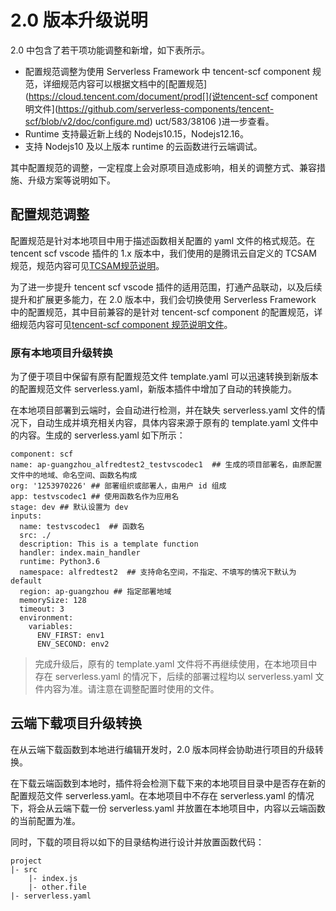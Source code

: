 # 2.0 版本升级说明

2.0 中包含了若干项功能调整和新增，如下表所示。
- 配置规范调整为使用 Serverless Framework 中 tencent-scf component 规范，详细规范内容可以根据文档中的[配置规范](https://cloud.tencent.com/document/prod[](说tencent-scf component 明文件](https://github.com/serverless-components/tencent-scf/blob/v2/doc/configure.md)
uct/583/38106 )进一步查看。
- Runtime 支持最近新上线的 Nodejs10.15，Nodejs12.16。
- 支持 Nodejs10 及以上版本 runtime 的云函数进行云端调试。

其中配置规范的调整，一定程度上会对原项目造成影响，相关的调整方式、兼容措施、升级方案等说明如下。

## 配置规范调整

配置规范是针对本地项目中用于描述函数相关配置的 yaml 文件的格式规范。在tencent scf vscode 插件的 1.x 版本中，我们使用的是腾讯云自定义的 TCSAM 规范，规范内容可见[TCSAM规范说明](https://github.com/tencentyun/scfcli/blob/master/docs/specs/tencentcloud%20sam%20version%202018-11-11-zh-cn.md)。

为了进一步提升 tencent scf vscode 插件的适用范围，打通产品联动，以及后续提升和扩展更多能力，在 2.0 版本中，我们会切换使用 Serverless Framework 中的配置规范，其中目前兼容的是针对 tencent-scf component 的配置规范，详细规范内容可见[tencent-scf component 规范说明文件](https://github.com/serverless-components/tencent-scf/blob/v2/doc/configure.md)。


### 原有本地项目升级转换

为了便于项目中保留有原有配置规范文件 template.yaml 可以迅速转换到新版本的配置规范文件 serverless.yaml，新版本插件中增加了自动的转换能力。

在本地项目部署到云端时，会自动进行检测，并在缺失 serverless.yaml 文件的情况下，自动生成并填充相关内容，具体内容来源于原有的 template.yaml 文件中的内容。生成的 serverless.yaml 如下所示：

```
component: scf
name: ap-guangzhou_alfredtest2_testvscodec1  ## 生成的项目部署名，由原配置文件中的地域、命名空间、函数名构成
org: '1253970226' ## 部署组织或部署人，由用户 id 组成
app: testvscodec1 ## 使用函数名作为应用名
stage: dev ## 默认设置为 dev
inputs:
  name: testvscodec1  ## 函数名
  src: ./ 
  description: This is a template function
  handler: index.main_handler
  runtime: Python3.6
  namespace: alfredtest2  ## 支持命名空间，不指定、不填写的情况下默认为 default
  region: ap-guangzhou ## 指定部署地域
  memorySize: 128
  timeout: 3
  environment:
    variables:
      ENV_FIRST: env1
      ENV_SECOND: env2
```

> 完成升级后，原有的 template.yaml 文件将不再继续使用，在本地项目中存在 serverless.yaml 的情况下，后续的部署过程均以 serverless.yaml 文件内容为准。请注意在调整配置时使用的文件。


## 云端下载项目升级转换

在从云端下载函数到本地进行编辑开发时，2.0 版本同样会协助进行项目的升级转换。

在下载云端函数到本地时，插件将会检测下载下来的本地项目目录中是否存在新的配置规范文件 serverless.yaml。在本地项目中不存在 serverless.yaml 的情况下，将会从云端下载一份 serverless.yaml 并放置在本地项目中，内容以云端函数的当前配置为准。

同时，下载的项目将以如下的目录结构进行设计并放置函数代码：
```
project
|- src
    |- index.js
    |- other.file
|- serverless.yaml
```